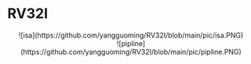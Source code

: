 # RV32I
<div align=center>![isa](https://github.com/yangguoming/RV32I/blob/main/pic/isa.PNG)
<div align=center>![pipline](https://github.com/yangguoming/RV32I/blob/main/pic/pipline.PNG)
